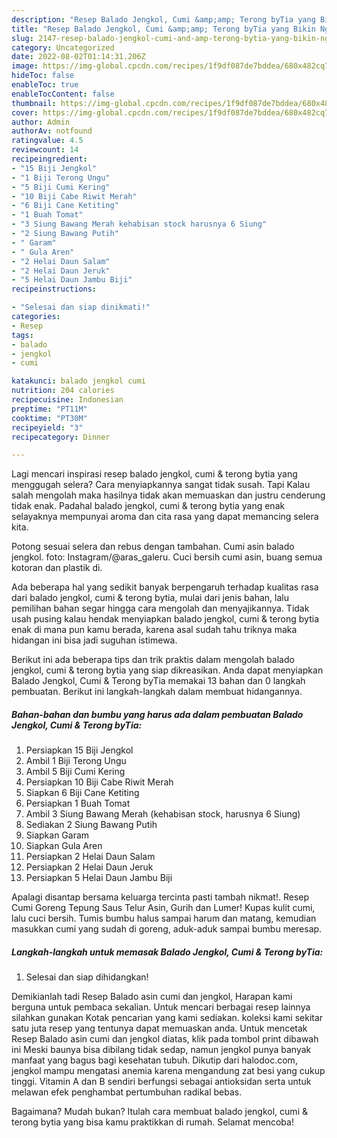 ```yaml
---
description: "Resep Balado Jengkol, Cumi &amp;amp; Terong byTia yang Bikin Ngiler, Buat Buka Puasa Enak Banget"
title: "Resep Balado Jengkol, Cumi &amp;amp; Terong byTia yang Bikin Ngiler, Buat Buka Puasa Enak Banget"
slug: 2147-resep-balado-jengkol-cumi-and-amp-terong-bytia-yang-bikin-ngiler-buat-buka-puasa-enak-banget
category: Uncategorized
date: 2022-08-02T01:14:31.206Z
image: https://img-global.cpcdn.com/recipes/1f9df087de7bddea/680x482cq70/balado-jengkol-cumi-terong-bytia-foto-resep-utama.jpg
hideToc: false
enableToc: true
enableTocContent: false
thumbnail: https://img-global.cpcdn.com/recipes/1f9df087de7bddea/680x482cq70/balado-jengkol-cumi-terong-bytia-foto-resep-utama.jpg
cover: https://img-global.cpcdn.com/recipes/1f9df087de7bddea/680x482cq70/balado-jengkol-cumi-terong-bytia-foto-resep-utama.jpg
author: Admin
authorAv: notfound
ratingvalue: 4.5
reviewcount: 14
recipeingredient:
- "15 Biji Jengkol"
- "1 Biji Terong Ungu"
- "5 Biji Cumi Kering"
- "10 Biji Cabe Riwit Merah"
- "6 Biji Cane Ketiting"
- "1 Buah Tomat"
- "3 Siung Bawang Merah kehabisan stock harusnya 6 Siung"
- "2 Siung Bawang Putih"
- " Garam"
- " Gula Aren"
- "2 Helai Daun Salam"
- "2 Helai Daun Jeruk"
- "5 Helai Daun Jambu Biji"
recipeinstructions:

- "Selesai dan siap dinikmati!"
categories:
- Resep
tags:
- balado
- jengkol
- cumi

katakunci: balado jengkol cumi 
nutrition: 204 calories
recipecuisine: Indonesian
preptime: "PT11M"
cooktime: "PT30M"
recipeyield: "3"
recipecategory: Dinner

---
```



Lagi mencari inspirasi resep balado jengkol, cumi &amp; terong bytia yang menggugah selera? Cara menyiapkannya sangat tidak susah. Tapi Kalau salah mengolah maka hasilnya tidak akan memuaskan dan justru cenderung tidak enak. Padahal balado jengkol, cumi &amp; terong bytia yang enak selayaknya mempunyai aroma dan cita rasa yang dapat memancing selera kita.


Potong sesuai selera dan rebus dengan tambahan. Cumi asin balado jengkol. foto: Instagram/@aras_galeru. Cuci bersih cumi asin, buang semua kotoran dan plastik di.

Ada beberapa hal yang sedikit banyak berpengaruh terhadap kualitas rasa dari balado jengkol, cumi &amp; terong bytia, mulai dari jenis bahan, lalu pemilihan bahan segar hingga cara mengolah dan menyajikannya. Tidak usah pusing kalau hendak menyiapkan balado jengkol, cumi &amp; terong bytia enak di mana pun kamu berada, karena asal sudah tahu triknya maka hidangan ini bisa jadi suguhan istimewa.


Berikut ini ada beberapa tips dan trik praktis dalam mengolah balado jengkol, cumi &amp; terong bytia yang siap dikreasikan. Anda dapat menyiapkan Balado Jengkol, Cumi &amp; Terong byTia memakai 13 bahan dan 0 langkah pembuatan. Berikut ini langkah-langkah dalam membuat hidangannya.

<!--inarticleads1-->

##### Bahan-bahan dan bumbu yang harus ada dalam pembuatan Balado Jengkol, Cumi &amp; Terong byTia:

1. Persiapkan 15 Biji Jengkol
1. Ambil 1 Biji Terong Ungu
1. Ambil 5 Biji Cumi Kering
1. Persiapkan 10 Biji Cabe Riwit Merah
1. Siapkan 6 Biji Cane Ketiting
1. Persiapkan 1 Buah Tomat
1. Ambil 3 Siung Bawang Merah (kehabisan stock, harusnya 6 Siung)
1. Sediakan 2 Siung Bawang Putih
1. Siapkan  Garam
1. Siapkan  Gula Aren
1. Persiapkan 2 Helai Daun Salam
1. Persiapkan 2 Helai Daun Jeruk
1. Persiapkan 5 Helai Daun Jambu Biji


Apalagi disantap bersama keluarga tercinta pasti tambah nikmat!. Resep Cumi Goreng Tepung Saus Telur Asin, Gurih dan Lumer! Kupas kulit cumi, lalu cuci bersih. Tumis bumbu halus sampai harum dan matang, kemudian masukkan cumi yang sudah di goreng, aduk-aduk sampai bumbu meresap. 

<!--inarticleads2-->

##### Langkah-langkah untuk memasak Balado Jengkol, Cumi &amp; Terong byTia:


1. Selesai dan siap dihidangkan!

Demikianlah tadi Resep Balado asin cumi dan jengkol, Harapan kami berguna untuk pembaca sekalian. Untuk mencari berbagai resep lainnya silahkan gunakan Kotak pencarian yang kami sediakan. koleksi kami sekitar satu juta resep yang tentunya dapat memuaskan anda. Untuk mencetak Resep Balado asin cumi dan jengkol diatas, klik pada tombol print dibawah ini Meski baunya bisa dibilang tidak sedap, namun jengkol punya banyak manfaat yang bagus bagi kesehatan tubuh. Dikutip dari halodoc.com, jengkol mampu mengatasi anemia karena mengandung zat besi yang cukup tinggi. Vitamin A dan B sendiri berfungsi sebagai antioksidan serta untuk melawan efek penghambat pertumbuhan radikal bebas. 

Bagaimana? Mudah bukan? Itulah cara membuat balado jengkol, cumi &amp; terong bytia yang bisa kamu praktikkan di rumah. Selamat mencoba!

